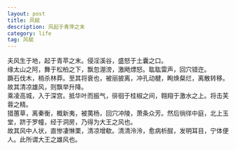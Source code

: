 ```yaml
---
layout: post
title: 风赋
description: 风起于青萍之末
category: life
tag: 风赋
---
```


夫风生于地，起于青苹之末。侵淫溪谷，盛怒于土囊之口。  
缘太山之阿，舞于松柏之下，飘忽淜滂，激飏熛怒。耾耾雷声，回穴错迕。  
蹶石伐木，梢杀林莽。至其将衰也，被丽披离，冲孔动楗，眴焕粲烂，离散转移。故其清凉雄风，则飘举升降。  
乘凌高城，入于深宫。抵华叶而振气，徘徊于桂椒之间，翱翔于激水之上。将击芙蓉之精。  
猎蕙草，离秦衡，概新夷，被荑杨，回穴冲陵，萧条众芳。然后徜徉中庭，北上玉堂，跻于罗幢，经于洞房，乃得为大王之风也。  
故其风中人状，直惨凄惏栗，清凉增欷。清清泠泠，愈病析酲，发明耳目，宁体便人。此所谓大王之雄风也。



[Dong David]: http://www.dongdavid.cc  "Dong David"
